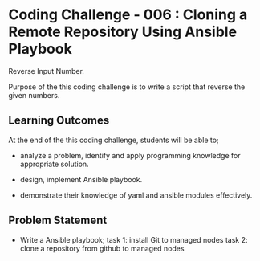 # Coding Challenge - 006 : Cloning a Remote Repository Using Ansible Playbook 

Reverse Input Number.

Purpose of the this coding challenge is to write a script that reverse the given numbers.


## Learning Outcomes

At the end of the this coding challenge, students will be able to;

- analyze a problem, identify and apply programming knowledge for appropriate solution.

- design, implement Ansible playbook.

- demonstrate their knowledge of yaml and ansible modules effectively.

   
## Problem Statement

- Write a Ansible playbook;
    task 1: install Git to managed nodes
    task 2: clone a repository from github to managed nodes


